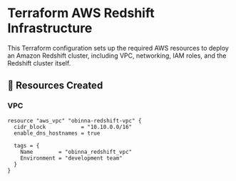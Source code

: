 # Terraform AWS Redshift Infrastructure

This Terraform configuration sets up the required AWS resources to deploy an Amazon Redshift cluster, including VPC, networking, IAM roles, and the Redshift cluster itself.

## 🚀 Resources Created

### VPC

```hcl
resource "aws_vpc" "obinna-redshift-vpc" {
  cidr_block           = "10.10.0.0/16"
  enable_dns_hostnames = true

  tags = {
    Name        = "obinna_redshift_vpc"
    Environment = "development team"
  }
}
